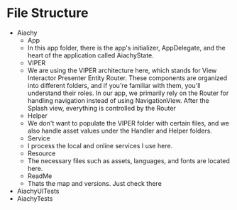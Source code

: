 # File Structure
* Aiachy
    * App
    - In this app folder, there is the app's initializer, AppDelegate, and the heart of the application called AiachyState.
    * VIPER
    - We are using the VIPER architecture here, which stands for View Interactor Presenter Entity Router. These components are organized into different folders, and if you're familiar with them, you'll understand their roles. In our app, we primarily rely on the Router for handling navigation instead of using NavigationView. After the Splash view, everything is controlled by the Router
    * Helper
    - We don't want to populate the VIPER folder with certain files, and we also handle asset values under the Handler and Helper folders.
    * Service
    - I process the local and online services I use here.
    * Resource
    - The necessary files such as assets, languages, and fonts are located here.
    * ReadMe
    - Thats the map and versions. Just check there
* AiachyUITests
* AiachyTests
